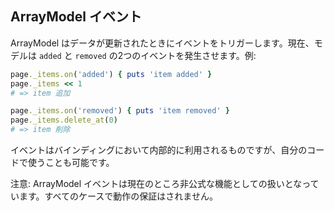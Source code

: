 ## ArrayModel イベント

ArrayModel はデータが更新されたときにイベントをトリガーします。現在、モデルは ```added``` と ```removed``` の2つのイベントを発生させます。例:

```ruby
page._items.on('added') { puts 'item added' }
page._items << 1
# => item 追加

page._items.on('removed') { puts 'item removed' }
page._items.delete_at(0)
# => item 削除
```

イベントはバインディングにおいて内部的に利用されるものですが、自分のコードで使うことも可能です。

注意: ArrayModel イベントは現在のところ非公式な機能としての扱いとなっています。すべてのケースで動作の保証はされません。
